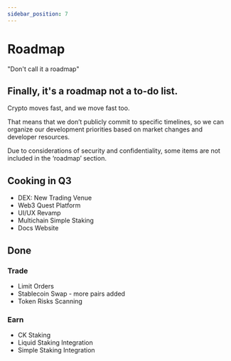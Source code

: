 ```yaml
---
sidebar_position: 7
---
```


# Roadmap

"Don't call it a roadmap"

## Finally, it's a roadmap not a to-do list.

Crypto moves fast, and we move fast too.

That means that we don’t publicly commit to specific timelines, so we can organize our development priorities based on market changes and developer resources.

Due to considerations of security and confidentiality, some items are not included in the ‘roadmap’ section.

## Cooking in Q3

- DEX: New Trading Venue
- Web3 Quest Platform
- UI/UX Revamp
- Multichain Simple Staking
- Docs Website

## Done

### Trade

- Limit Orders
- Stablecoin Swap - more pairs added
- Token Risks Scanning

### Earn

- CK Staking
- Liquid Staking Integration
- Simple Staking Integration